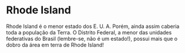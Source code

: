 # Rhode Island

Rhode Island é o menor estado dos E. U. A. Porém, ainda assim caberia toda a
população da Terra. O Distrito Federal, a menor das unidades federativas do
Brasil (lembre-se, não é um estado!), possui mais que o dobro da área em terra
de Rhode Island!
